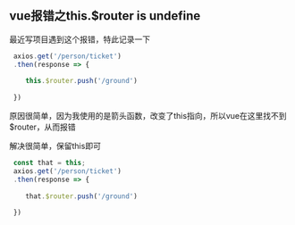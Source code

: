 ﻿## vue报错之this.$router is undefine
最近写项目遇到这个报错，特此记录一下

```javascript
 axios.get('/person/ticket')
 .then(response => {
    
   	this.$router.push('/ground')
           
 })
```
原因很简单，因为我使用的是箭头函数，改变了this指向，所以vue在这里找不到$router，从而报错

解决很简单，保留this即可

```javascript
 const that = this;
 axios.get('/person/ticket')
 .then(response => {
    
   	that.$router.push('/ground')
           
 })
```

